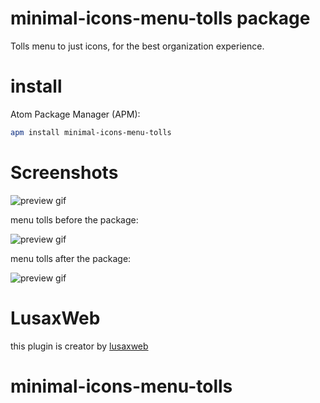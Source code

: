 # minimal-icons-menu-tolls package

Tolls menu to just icons, for the best organization experience.
# install

Atom Package Manager (APM):
```bash
apm install minimal-icons-menu-tolls
```
# Screenshots

![preview gif](https://i.imgur.com/Kfi57y4.gif)

menu tolls before the package:

![preview gif](https://i.imgur.com/7Bc45wv.png)

menu tolls after the package:

![preview gif](https://i.imgur.com/dZvmPeE.png)
# LusaxWeb

this plugin is creator by [lusaxweb](http://www.lusaxweb.com.ve/)
# minimal-icons-menu-tolls
